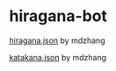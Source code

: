 # hiragana-bot
[hiragana.json](https://gist.github.com/mdzhang/899a427eb3d0181cd762#file-hiragana-json) by mdzhang

[katakana.json](https://gist.github.com/mdzhang/53b362cadebf2785ca43) by mdzhang
